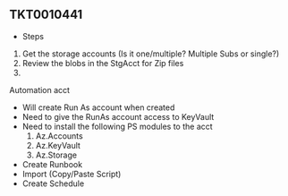 ## TKT0010441
- Steps

1. Get the storage accounts (Is it one/multiple?  Multiple Subs or single?)
2. Review the blobs in the StgAcct for Zip files
3. 


Automation acct
- Will create Run As account when created
- Need to give the RunAs account access to KeyVault
- Need to install the following PS modules to the acct
    1. Az.Accounts
    2. Az.KeyVault
    3. Az.Storage
- Create Runbook
- Import (Copy/Paste Script)
- Create Schedule